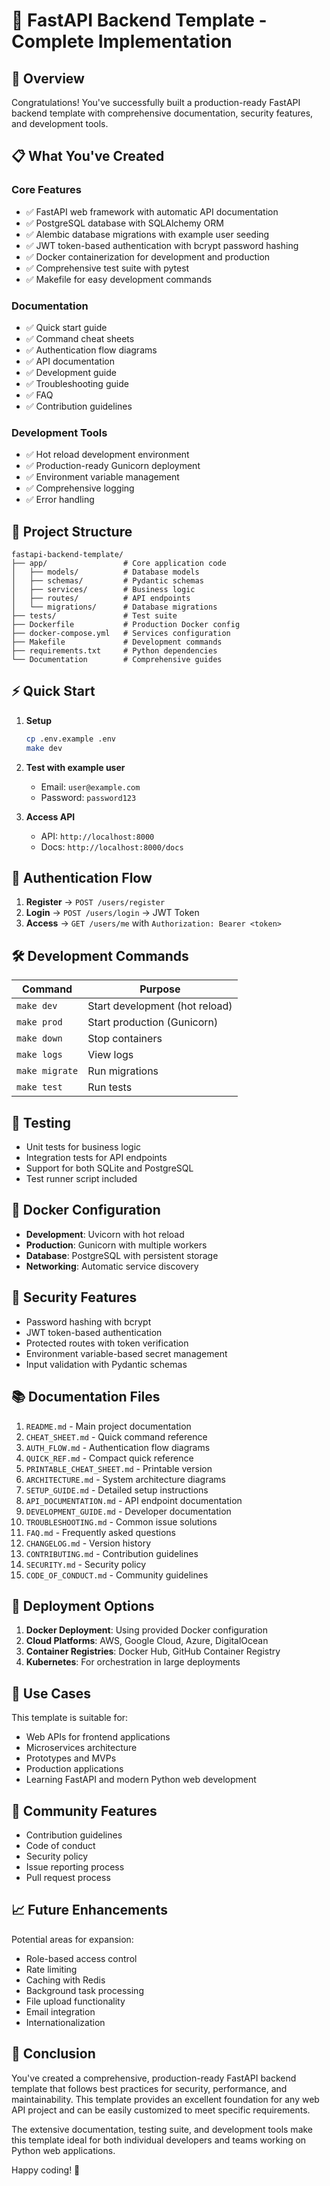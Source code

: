 # 🎉 FastAPI Backend Template - Complete Implementation

## 🏁 Overview

Congratulations! You've successfully built a production-ready FastAPI backend template with comprehensive documentation, security features, and development tools.

## 📋 What You've Created

### Core Features
- ✅ FastAPI web framework with automatic API documentation
- ✅ PostgreSQL database with SQLAlchemy ORM
- ✅ Alembic database migrations with example user seeding
- ✅ JWT token-based authentication with bcrypt password hashing
- ✅ Docker containerization for development and production
- ✅ Comprehensive test suite with pytest
- ✅ Makefile for easy development commands

### Documentation
- ✅ Quick start guide
- ✅ Command cheat sheets
- ✅ Authentication flow diagrams
- ✅ API documentation
- ✅ Development guide
- ✅ Troubleshooting guide
- ✅ FAQ
- ✅ Contribution guidelines

### Development Tools
- ✅ Hot reload development environment
- ✅ Production-ready Gunicorn deployment
- ✅ Environment variable management
- ✅ Comprehensive logging
- ✅ Error handling

## 📁 Project Structure

```
fastapi-backend-template/
├── app/                 # Core application code
│   ├── models/          # Database models
│   ├── schemas/         # Pydantic schemas
│   ├── services/        # Business logic
│   ├── routes/          # API endpoints
│   └── migrations/      # Database migrations
├── tests/               # Test suite
├── Dockerfile           # Production Docker config
├── docker-compose.yml   # Services configuration
├── Makefile             # Development commands
├── requirements.txt     # Python dependencies
└── Documentation        # Comprehensive guides
```

## ⚡ Quick Start

1. **Setup**
   ```bash
   cp .env.example .env
   make dev
   ```

2. **Test with example user**
   - Email: `user@example.com`
   - Password: `password123`

3. **Access API**
   - API: `http://localhost:8000`
   - Docs: `http://localhost:8000/docs`

## 🔐 Authentication Flow

1. **Register** → `POST /users/register`
2. **Login** → `POST /users/login` → JWT Token
3. **Access** → `GET /users/me` with `Authorization: Bearer <token>`

## 🛠️ Development Commands

| Command | Purpose |
|---------|---------|
| `make dev` | Start development (hot reload) |
| `make prod` | Start production (Gunicorn) |
| `make down` | Stop containers |
| `make logs` | View logs |
| `make migrate` | Run migrations |
| `make test` | Run tests |

## 🧪 Testing

- Unit tests for business logic
- Integration tests for API endpoints
- Support for both SQLite and PostgreSQL
- Test runner script included

## 🐳 Docker Configuration

- **Development**: Uvicorn with hot reload
- **Production**: Gunicorn with multiple workers
- **Database**: PostgreSQL with persistent storage
- **Networking**: Automatic service discovery

## 🔧 Security Features

- Password hashing with bcrypt
- JWT token-based authentication
- Protected routes with token verification
- Environment variable-based secret management
- Input validation with Pydantic schemas

## 📚 Documentation Files

1. `README.md` - Main project documentation
2. `CHEAT_SHEET.md` - Quick command reference
3. `AUTH_FLOW.md` - Authentication flow diagrams
4. `QUICK_REF.md` - Compact quick reference
5. `PRINTABLE_CHEAT_SHEET.md` - Printable version
6. `ARCHITECTURE.md` - System architecture diagrams
7. `SETUP_GUIDE.md` - Detailed setup instructions
8. `API_DOCUMENTATION.md` - API endpoint documentation
9. `DEVELOPMENT_GUIDE.md` - Developer documentation
10. `TROUBLESHOOTING.md` - Common issue solutions
11. `FAQ.md` - Frequently asked questions
12. `CHANGELOG.md` - Version history
13. `CONTRIBUTING.md` - Contribution guidelines
14. `SECURITY.md` - Security policy
15. `CODE_OF_CONDUCT.md` - Community guidelines

## 🚀 Deployment Options

1. **Docker Deployment**: Using provided Docker configuration
2. **Cloud Platforms**: AWS, Google Cloud, Azure, DigitalOcean
3. **Container Registries**: Docker Hub, GitHub Container Registry
4. **Kubernetes**: For orchestration in large deployments

## 🎯 Use Cases

This template is suitable for:
- Web APIs for frontend applications
- Microservices architecture
- Prototypes and MVPs
- Production applications
- Learning FastAPI and modern Python web development

## 🤝 Community Features

- Contribution guidelines
- Code of conduct
- Security policy
- Issue reporting process
- Pull request process

## 📈 Future Enhancements

Potential areas for expansion:
- Role-based access control
- Rate limiting
- Caching with Redis
- Background task processing
- File upload functionality
- Email integration
- Internationalization

## 🎉 Conclusion

You've created a comprehensive, production-ready FastAPI backend template that follows best practices for security, performance, and maintainability. This template provides an excellent foundation for any web API project and can be easily customized to meet specific requirements.

The extensive documentation, testing suite, and development tools make this template ideal for both individual developers and teams working on Python web applications.

Happy coding! 🚀